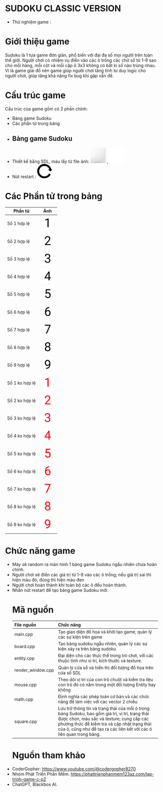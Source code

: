# SUDOKU CLASSIC VERSION


- Thử nghiệm game :


# Giới thiệu game 

Sudoku là 1 tựa game đơn giản, phổ biến với đại đa số mọi người trên toàn thế giới. Người chơi có nhiệm vụ điền vào
các ô trống các chữ số từ 1-9  sao cho mỗi hàng, mỗi cột và mỗi cặp ô 3x3 không có bất kì số nào trùng nhau. Vì là 
game giải đố nên game giúp người chơi tăng tính tư duy logic cho người chơi, giúp tăng khả năng fix bug khi gặp vấn 
đề.

# Cấu trúc game

Cấu trúc của game gồm có 2 phần chính:

- Bảng game Sudoku
- Các phần tử trong bảng
- ## Bảng game Sudoku
- Thiết kế bằng SDL, màu lấy từ file ảnh: <img src="res/images/bg.png" width=50> , <img src="res/images/blank.png" width=50>
- Nút restart : <img src="res/images/restart.png" width=50>

# Các Phần tử trong bảng
|  Phần tử | Ảnh|
|-----------------|---------------|
|Số 1 hợp lệ | <img src="res/images/number1.png" width=50>|
|Số 2 hợp lệ | <img src="res/images/number2.png" width=50>|
|Số 3 hợp lệ | <img src="res/images/number3.png" width=50>|
|Số 4 hợp lệ | <img src="res/images/number4.png" width=50>|
|Số 5 hợp lệ | <img src="res/images/number5.png" width=50>|
|Số 6 hợp lệ | <img src="res/images/number6.png" width=50>|
|Số 7 hợp lệ | <img src="res/images/number7.png" width=50>|
|Số 8 hợp lệ | <img src="res/images/number8.png" width=50>|
|Số 9 hợp lệ | <img src="res/images/number9.png" width=50>|
|Số 1 ko hợp lệ | <img src="res/images/false1.png" width=50>|
|Số 2 ko hợp lệ | <img src="res/images/false2.png" width=50>|
|Số 3 ko hợp lệ | <img src="res/images/false3.png" width=50>|
|Số 4 ko hợp lệ | <img src="res/images/false4.png" width=50>|
|Số 5 ko hợp lệ | <img src="res/images/false5.png" width=50>|
|Số 6 ko hợp lệ | <img src="res/images/false6.png" width=50>|
|Số 7 ko hợp lệ | <img src="res/images/false7.png" width=50>|
|Số 8 ko hợp lệ | <img src="res/images/false8.png" width=50>|
|Số 9 ko hợp lệ | <img src="res/images/false9.png" width=50>|

# Chức năng game 
- Máy sẽ random ra màn hình 1 bảng game Sudoku ngầu nhiên chưa hoàn chỉnh.
- Người chơi sẽ điền các giá trị từ 1-9 vào các ô trống; nếu giá trị sai thì hiện màu đỏ, đúng thì hiện màu đen
- Người chơi hoàn thành khi toàn bộ các ô đều hoàn thành.
- Nhấn nút restart để tạo bảng game Sudoku mới.
  # Mã nguồn
  |           File nguồn    |Chức năng|
  |--------------------------|---------|
  |main.cpp| Tạo giao diện đồ họa và khởi tạo game, quản lý các sự kiện trên game |
  |board.cpp| Tạo bảng sudoku ngẫu nhiên, quản lý các sự kiện xảy ra trên bảng sudoku   |
  |entity.cpp| Đại diện cho các thực thể trong trò chơi, với các thuộc tính như vị trí, kích thước và texture. |
  |render_window.cpp|Quản lý cửa sổ và hiển thị đối tượng đồ họa trên cửa sổ SDL |
  |mouse.cpp| Theo dõi vị trí của con trỏ chuột và kiểm tra liệu con trỏ đó có nằm trong một đối tượng Entity hay không |
  |math.cpp| Định nghĩa các phép toán cơ bản và các chức năng để làm việc với các vector 2 chiều |
  |square.cpp| Lưu trữ thông tin và trạng thái của mỗi ô trong bảng Sudoku, bao gồm giá trị, vị trí, trạng thái được chọn, màu sắc và texture; cung cấp các phương thức để kiểm tra và cập nhật trạng thái của ô, cũng như để tạo ra các liên kết với các ô liên quan trong bảng. |
  # Nguồn tham khảo
- CoderGopher: https://www.youtube.com/@codergopher8270
- Nhóm Phát Triển Phần Mềm: https://phattrienphanmem123az.com/lap-trinh-game-c-p2
- ChatGPT, Blackbox AI.



